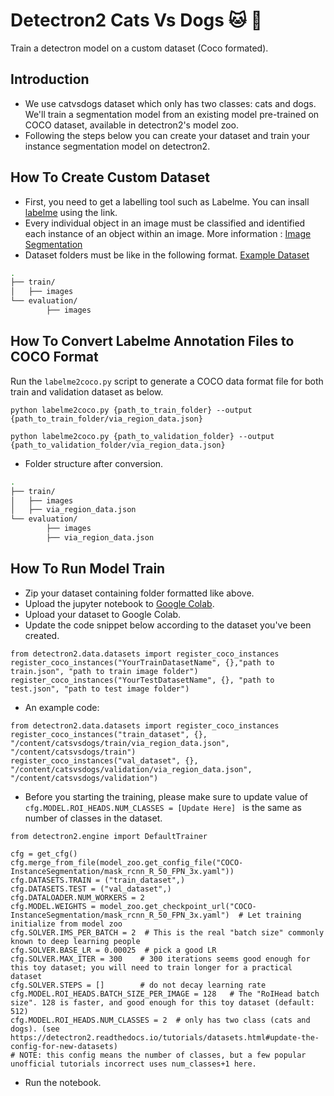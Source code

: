 # Detectron2 Cats Vs Dogs :cat: :dog:
Train a detectron model on a custom dataset (Coco formated). 

## Introduction
* We use catvsdogs dataset which only has two classes: cats and dogs. We'll train a segmentation model from an existing model pre-trained on COCO dataset, available in detectron2's model zoo.
* Following the steps below you can create your dataset and train your instance segmentation model on detectron2.

## How To Create Custom Dataset
* First, you need to get a labelling tool such as Labelme. You can insall [labelme](https://github.com/wkentaro/labelme) using the link.
* Every individual object in an image must be classified and identified each instance of an object within an image. More information : [Image Segmentation](https://datagen.tech/guides/image-annotation/labelme/)
* Dataset folders must be like in the following format. [Example Dataset](https://github.com/mharunturkmenoglu/detectron2_catsvsdogs/blob/main/catsvsdogs.zip)
```bash
.
├── train/
│   ├── images
└── evaluation/
        ├── images   
```

## How To Convert Labelme Annotation Files to COCO Format
Run the ```labelme2coco.py``` script to generate a COCO data format file for both train and validation dataset as below. 
```
python labelme2coco.py {path_to_train_folder} --output {path_to_train_folder/via_region_data.json}
```
```
python labelme2coco.py {path_to_validation_folder} --output {path_to_validation_folder/via_region_data.json}
```
* Folder structure after conversion.
```bash
.
├── train/
│   ├── images
│   ├── via_region_data.json
└── evaluation/
        ├── images   
        ├── via_region_data.json
```
## How To Run Model Train
* Zip your dataset containing folder formatted like above.
* Upload the jupyter notebook to [Google Colab](https://colab.research.google.com/).
* Upload your dataset to Google Colab.
* Update the code snippet below according to the dataset you've been created.

```
from detectron2.data.datasets import register_coco_instances
register_coco_instances("YourTrainDatasetName", {},"path to train.json", "path to train image folder")
register_coco_instances("YourTestDatasetName", {}, "path to test.json", "path to test image folder")
```
* An example code:
```
from detectron2.data.datasets import register_coco_instances
register_coco_instances("train_dataset", {}, "/content/catsvsdogs/train/via_region_data.json", "/content/catsvsdogs/train")
register_coco_instances("val_dataset", {}, "/content/catsvsdogs/validation/via_region_data.json", "/content/catsvsdogs/validation")
```
* Before you starting the training, please make sure to update value of ```cfg.MODEL.ROI_HEADS.NUM_CLASSES = [Update Here] ``` is the same as number of classes in the dataset. 
```
from detectron2.engine import DefaultTrainer

cfg = get_cfg()
cfg.merge_from_file(model_zoo.get_config_file("COCO-InstanceSegmentation/mask_rcnn_R_50_FPN_3x.yaml"))
cfg.DATASETS.TRAIN = ("train_dataset",)
cfg.DATASETS.TEST = ("val_dataset",)
cfg.DATALOADER.NUM_WORKERS = 2
cfg.MODEL.WEIGHTS = model_zoo.get_checkpoint_url("COCO-InstanceSegmentation/mask_rcnn_R_50_FPN_3x.yaml")  # Let training initialize from model zoo
cfg.SOLVER.IMS_PER_BATCH = 2  # This is the real "batch size" commonly known to deep learning people
cfg.SOLVER.BASE_LR = 0.00025  # pick a good LR
cfg.SOLVER.MAX_ITER = 300    # 300 iterations seems good enough for this toy dataset; you will need to train longer for a practical dataset
cfg.SOLVER.STEPS = []        # do not decay learning rate
cfg.MODEL.ROI_HEADS.BATCH_SIZE_PER_IMAGE = 128   # The "RoIHead batch size". 128 is faster, and good enough for this toy dataset (default: 512)
cfg.MODEL.ROI_HEADS.NUM_CLASSES = 2  # only has two class (cats and dogs). (see https://detectron2.readthedocs.io/tutorials/datasets.html#update-the-config-for-new-datasets)
# NOTE: this config means the number of classes, but a few popular unofficial tutorials incorrect uses num_classes+1 here.
```
* Run the notebook.
